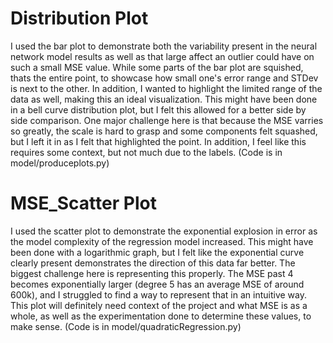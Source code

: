 # Distribution Plot
I used the bar plot to demonstrate both the variability present in the neural network model results as well as that large affect an outlier could have on such a small MSE value. While some parts of the bar plot are squished, thats the entire point, to showcase how small one's error range and STDev is next to the other. In addition, I wanted to highlight the limited range of the data as well, making this an ideal visualization. This might have been done in a bell curve distribution plot, but I felt this allowed for a better side by side comparison. One major challenge here is that because the MSE varries so greatly, the scale is hard to grasp and some components felt squashed, but I left it in as I felt that highlighted the point. In addition, I feel like this requires some context, but not much due to the labels. (Code is in model/produceplots.py)
# MSE_Scatter Plot
I used the scatter plot to demonstrate the exponential explosion in error as the model complexity of the regression model increased. This might have been done with a logarithmic graph, but I felt like the exponential curve clearly present demonstrates the direction of this data far better. The biggest challenge here is representing this properly. The MSE past 4 becomes exponentially larger (degree 5 has an average MSE of around 600k), and I struggled to find a way to represent that in an intuitive way. This plot will definitely need context of the project and what MSE is as a whole, as well as the experimentation done to determine these values, to make sense. (Code is in model/quadraticRegression.py)